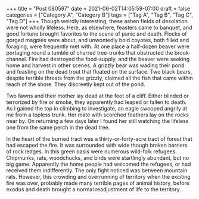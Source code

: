 +++
title = "Post 080597"
date = 2021-06-02T14:05:59-07:00
draft = false
categories = ["Category A", "Category B"]
tags = ["Tag A", "Tag B", "Tag C", "Tag D"]
+++
Though weirdly interesting, these ashen fields of desolation were not wholly lifeless. Here, as elsewhere, feasters came to banquet, and good fortune brought favorites to the scene of panic and death. Flocks of gorged magpies were about, and unwontedly bold coyotes, both filled and foraging, were frequently met with. At one place a half-dozen beaver were portaging round a tumble of charred tree-trunks that obstructed the brook-channel. Fire had destroyed the food-supply, and the beaver were seeking home and harvest in other scenes. A grizzly bear was wading their pond and feasting on the dead trout that floated on the surface. Two black bears, despite terrible threats from the grizzly, claimed all the fish that came within reach of the shore. They discreetly kept out of the pond.

Two fawns and their mother lay dead at the foot of a cliff. Either blinded or terrorized by fire or smoke, they apparently had leaped or fallen to death. As I gained the top in climbing to investigate, an eagle swooped angrily at me from a topless trunk. Her mate with scorched feathers lay on the rocks near by. On returning a few days later I found her still watching the lifeless one from the same perch in the dead tree.

In the heart of the burned tract was a thirty-or-forty-acre tract of forest that had escaped the fire. It was surrounded with wide though broken barriers of rock ledges. In this green oasis were numerous wild-folk refugees. Chipmunks, rats, woodchucks, and birds were startlingly abundant, but no big game. Apparently the home people had welcomed the refugees, or had received them indifferently. The only fight noticed was between mountain rats. However, this crowding and overrunning of territory when the exciting fire was over, probably made many terrible pages of animal history, before exodus and death brought a normal readjustment of life to the territory.
